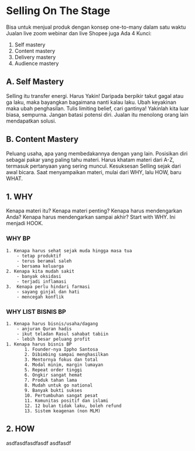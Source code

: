 # Selling On The Stage
Bisa untuk menjual produk dengan konsep one-to-many dalam satu waktu
Jualan live zoom webinar dan live Shopee juga
 Ada 4 Kunci:
 1. Self mastery
 2. Content mastery
 3. Delivery mastery
 4. Audience mastery

## A. Self Mastery
Selling itu transfer energi. Harus Yakin! Daripada berpikir takut gagal atau ga laku, maka bayangkan bagaimana nanti kalau laku. Ubah keyakinan maka ubah penghasilan. Tulis limiting belief, cari gantinya!
Yakinlah kita luar biasa, sempurna. Jangan batasi potensi diri. Jualan itu menolong orang lain mendapatkan solusi. 
## B. Content Mastery
Peluang usaha, apa yang membedakannya dengan yang lain. Posisikan diri sebagai pakar yang paling tahu materi. Harus khatam materi dari A-Z, termasuk pertanyaan yang sering muncul. Kesuksesan Selling sejak dari awal bicara. Saat menyampaikan materi, mulai dari WHY, lalu HOW, baru WHAT. 
## 1. WHY
Kenapa materi itu? Kenapa materi penting? Kenapa harus mendengarkan Anda? Kenapa harus mendengarkan sampai akhir? Start with WHY. Ini menjadi HOOK.
   ### WHY BP
	1. Kenapa harus sehat sejak muda hingga masa tua
		- tetap produktif
		- terus beramal saleh
		- bersama keluarga
	2. Kenapa kita mudah sakit
		- banyak oksidasi
		- terjadi inflamasi
	3.  Kenapa perlu hindari farmasi
		- sayang ginjal dan hati
		- mencegah konflik 
   ### WHY LIST BISNIS BP
	1. Kenapa harus bisnis/usaha/dagang
		- anjuran Quran hadis
		- ikut teladan Rasul sahabat tabiin
		- lebih besar peluang profit
	1. Kenapa harus bisnis BP
		   1. Founder-nya Ippho Santosa 
		   2. Dibimbing sampai menghasilkan
		   3. Mentornya fokus dan total
		   4. Modal minim, margin lumayan
		   5. Repeat order tinggi
		   6. Ongkir sangat hemat
		   7. Produk tahan lama
		   8. Mudah untuk go national
		   9. Banyak bukti sukses
		   10. Pertumbuhan sangat pesat
		   11. Komunitas positif dan islami
		   12. 12 bulan tidak laku, boleh refund
		   13. Sistem keagenan (non MLM)
## 2. HOW 
asdfasdfasdfasdf
asdfasdf
